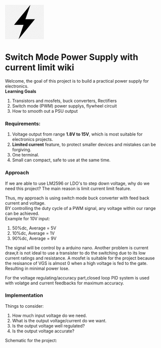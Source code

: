 ![](Images/Power.jpg)
# **Switch Mode Power Supply with current limit wiki**  
Welcome, the goal of this project is to build a practical power supply for electronics.<br/>
**Learning Goals**
1. Transistors and mosfets, buck converters, Rectifiers
2. Switch mode (PWM) power supplys, flywheel circuit
3. How to smooth out a PSU output
### Requirements:
1. Voltage output from range **1.8V to 15V**, which is most suitable for electronics projects.
2. **Limited current** feature, to protect smaller devices and mistakes can be forgiving.
3. One terminal.
4. Small can compact, safe to use at the same time.

### Approach
If we are able to use LM2596 or LDO's to step down voltage, why do we need this project?
The main reason is limit current limit feature. 

Thus, my approach is using switch mode buck converter with feed back current and voltage.<br/>
BY controlling the duty cycle of a PWM signal, any voltage within our range can be achieved.<br />
Example for 10V input:
1. 50%dc, Average = 5V 
2. 10%dc, Average = 1V
3. 90%dc, Average = 9V<br/>

The signal will be control by a arduino nano.
Another problem is current draw,it is not ideal to use a transister to do the switching due to its low current ratings and resistance.
A mosfet is suitable for the project because the resisance of VGS is almost 0 when a high voltage is fed to the gate.
Resulting in minimal power lose.

For the voltage regulating/accuracy part,closed loop PID system is used with volatge and current feedbacks for maximum accuracy.

### Implementation
Things to consider:
1. How much input voltage do we need.
2. What is the output voltage/current do we want.
3. Is the output voltage well regulated?
4. Is the output voltage accurate?

Schematic for the project:


